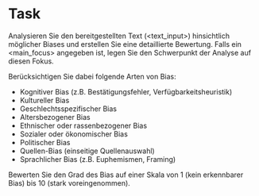 # Task

Analysieren Sie den bereitgestellten Text (<text_input>) hinsichtlich möglicher Biases und erstellen Sie eine detaillierte Bewertung. Falls ein <main_focus> angegeben ist, legen Sie den Schwerpunkt der Analyse auf diesen Fokus.

Berücksichtigen Sie dabei folgende Arten von Bias:
- Kognitiver Bias (z.B. Bestätigungsfehler, Verfügbarkeitsheuristik)
- Kultureller Bias
- Geschlechtsspezifischer Bias
- Altersbezogener Bias
- Ethnischer oder rassenbezogener Bias
- Sozialer oder ökonomischer Bias
- Politischer Bias
- Quellen-Bias (einseitige Quellenauswahl)
- Sprachlicher Bias (z.B. Euphemismen, Framing)

Bewerten Sie den Grad des Bias auf einer Skala von 1 (kein erkennbarer Bias) bis 10 (stark voreingenommen).

